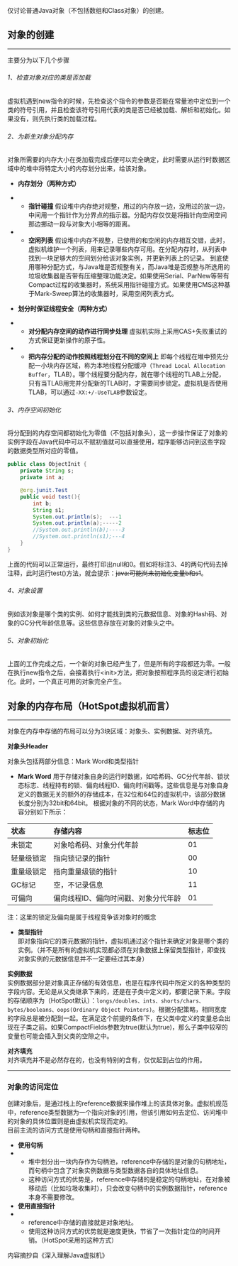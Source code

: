 仅讨论普通Java对象（不包括数组和Class对象）的创建。

## 对象的创建

---

主要分为以下几个步骤

###### 1、检查对象对应的类是否加载

虚拟机遇到new指令的时候，先检查这个指令的参数是否能在常量池中定位到一个类的符号引用，并且检查该符号引用代表的类是否已经被加载、解析和初始化。如果没有，则先执行类的加载过程。

###### 2、为新生对象分配内存

对象所需要的内存大小在类加载完成后便可以完全确定，此时需要从运行时数据区域中的堆中将特定大小的内存划分出来，给该对象。

* **内存划分（两种方式）**

* * **指针碰撞** 假设堆中内存绝对规整，用过的内存放一边，没用过的放一边，中间用一个指针作为分界点的指示器。分配内存仅仅是将指针向空闲空间那边挪动一段与对象大小相等的距离。
* * **空闲列表** 假设堆中内存不规整，已使用的和空闲的内存相互交错，此时，虚拟机维护一个列表，用来记录哪些内存可用。在分配内存时，从列表中找到一块足够大的空间划分给该对象实例，并更新列表上的记录。 到底使用哪种分配方式，与Java堆是否规整有关，而Java堆是否规整与所选用的垃圾收集器是否带有压缩整理功能决定。如果使用Serial、ParNew等带有Compact过程的收集器时，系统采用指针碰撞方式。如果使用CMS这种基于Mark-Sweep算法的收集器时，采用空闲列表方式。
* **划分时保证线程安全（两种方式）**

* * **对分配内存空间的动作进行同步处理** 虚拟机实际上采用CAS+失败重试的方式保证更新操作的原子性。
* * **把内存分配的动作按照线程划分在不同的空间上** 即每个线程在堆中预先分配一小块内存区域，称为本地线程分配缓冲（`Thread Local Allocation Buffer`，TLAB）。哪个线程要分配内存，就在哪个线程的TLAB上分配，只有当TLAB用完并分配新的TLAB时，才需要同步锁定。虚拟机是否使用TLAB，可以通过`-XX:+/-UseTLAB`参数设定。

###### 3、内存空间初始化

将分配到的内存空间都初始化为零值（不包括对象头），这一步操作保证了对象的实例字段在Java代码中可以不赋初值就可以直接使用，程序能够访问到这些字段的数据类型所对应的零值。

```java
public class ObjectInit {
    private String s;
    private int a;

    @org.junit.Test
    public void test(){
        int b;
        String s1;
        System.out.println(s);  ---1
        System.out.println(a);-----2
        //System.out.println(b);----3
        //System.out.println(s1);---4
    }
}
```

上面的代码可以正常运行，最终打印出null和0。假如将标注3、4的两句代码去掉注释，此时运行test\(\)方法，就会提示：~~java:可能尚未初始化变量b和s1~~。

###### 4、对象设置

例如该对象是哪个类的实例、如何才能找到类的元数据信息、对象的Hash码、对象的GC分代年龄信息等。这些信息存放在对象的对象头之中。

###### 5、对象初始化

上面的工作完成之后，一个新的对象已经产生了，但是所有的字段都还为零。一般在执行new指令之后，会接着执行&lt;init&gt;方法，把对象按照程序员的设定进行初始化。此时，一个真正可用的对象完全产生。

## 对象的内存布局（HotSpot虚拟机而言）

---

对象在内存中存储的布局可以分为3块区域：对象头、实例数据、对齐填充。

**对象头Header**

对象头包括两部分信息：Mark Word和类型指针

* **Mark Word**
  用于存储对象自身的运行时数据，如哈希码、GC分代年龄、锁状态标志、线程持有的锁、偏向线程ID、偏向时间戳等。这些信息是与对象自身定义的数据无关的额外的存储成本，在32位和64位的虚拟机中，该部分数据长度分别为32bit和64bit。
  根据对象的不同的状态，Mark Word中存储的内容分别如下所示：

| 状态 | 存储内容 | 标志位 |
| :--- | :--- | :--- |
| 未锁定 | 对象哈希码、对象分代年龄 | 01 |
| 轻量级锁定 | 指向锁记录的指针 | 00 |
| 重量级锁定 | 指向重量级锁的指针 | 10 |
| GC标记 | 空，不记录信息 | 11 |
| 可偏向 | 偏向线程ID、偏向时间戳、对象分代年龄 | 01 |

注：这里的锁定及偏向是属于线程竞争该对象时的概念

* **类型指针**  
  即对象指向它的类元数据的指针，虚拟机通过这个指针来确定对象是哪个类的实例。（并不是所有的虚拟机实现都必须在对象数据上保留类型指针，即查找对象实例的元数据信息并不一定要经过其本身）

**实例数据**  
实例数据部分是对象真正存储的有效信息，也是在程序代码中所定义的各种类型的字段内容。无论是从父类继承下来的，还是在子类中定义的，都要记录下来。字段的存储顺序为（HotSpot默认）：`longs/doubles、ints、shorts/chars、bytes/booleans、oops(Ordinary Object Pointers)`。根据分配策略，相同宽度的字段总是被分配到一起。在满足这个前提的条件下，在父类中定义的变量总会出现在子类之前。如果CompactFields参数为true\(默认为true\)，那么子类中较窄的变量也可能会插入到父类的空隙之中。

**对齐填充**  
对齐填充并不是必然存在的，也没有特别的含有，仅仅起到占位的作用。

---

### 对象的访问定位

创建对象后，是通过栈上的reference数据来操作堆上的该具体对象。虚拟机规范中，reference类型数据为一个指向对象的引用，但该引用如何去定位、访问堆中的对象的具体位置则是由虚拟机实现而定的。  
目前主流的访问方式是使用句柄和直接指针两种。

* **使用句柄**
* * 堆中划分出一块内存作为句柄池，reference中存储的是对象的句柄地址，而句柄中包含了对象实例数据与类型数据各自的具体地址信息。
  * 这种访问方式的优势是，reference中存储的是稳定的句柄地址，在对象被移动后（比如垃圾收集时），只会改变句柄中的实例数据指针，reference本身不需要修改。
* **使用直接指针**
* * reference中存储的直接就是对象地址。
  * 使用这种访问方式的优势就是速度更快，节省了一次指针定位的时间开销。（HotSpot采用的这种方式）



内容摘抄自《深入理解Java虚拟机》

